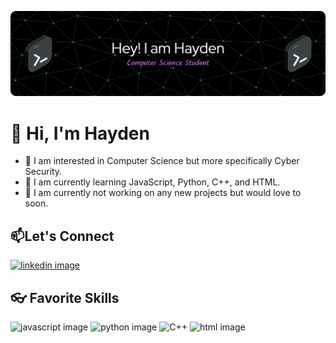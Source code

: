 ![decorative banner image](Hayden-Github-Banner.png)

# 👋 Hi, I'm Hayden

  - 👀 I am interested in Computer Science but more specifically Cyber Security.
  - 🏫 I am currently learning JavaScript, Python, C++, and HTML.
  - 🏢 I am currently not working on any new projects but would love to soon.

  ## 📫Let's Connect
  
  [![linkedin image](https://img.shields.io/badge/LinkedIn-0077B5?style=for-the-badge&logo=linkedin&logoColor=white)](https://www.linkedin.com/in/hayden-creamer-4b7085380/)

  ## 👓 Favorite Skills
  ![javascript image](https://img.shields.io/badge/JavaScript-323330?style=for-the-badge&logo=javascript&logoColor=F7DF1E)
  ![python image](https://img.shields.io/badge/Python-3776AB?style=for-the-badge&logo=python&logoColor=white)
  ![C++](https://img.shields.io/badge/C++-%2300599C.svg?logo=c%2B%2B&logoColor=white)
  ![html image](https://img.shields.io/badge/HTML5-E34F26?style=for-the-badge&logo=html5&logoColor=white)

  
